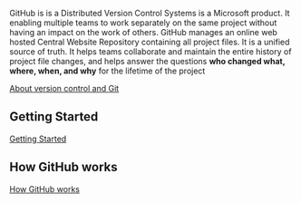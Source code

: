 
<!-- ## GitHub -->

GitHub is is a Distributed Version Control Systems is a Microsoft product. It enabling multiple teams to work separately on the same project without having an impact on the work of others. GitHub manages an online web hosted Central Website Repository containing all project files. It is a unified source of truth. It helps teams collaborate and maintain the entire history of project file changes, and helps answer the questions **who changed what, where, when, and why** for the lifetime of the project

[About version control and Git](https://docs.github.com/en/get-started/using-git/about-git#about-version-control-and-git)


## Getting Started

[Getting Started](https://docs.github.com/en/get-started/using-git/about-git#about-version-control-and-git)

## How GitHub works

[How GitHub works](https://docs.github.com/en/get-started/using-git/about-git#how-github-works)

